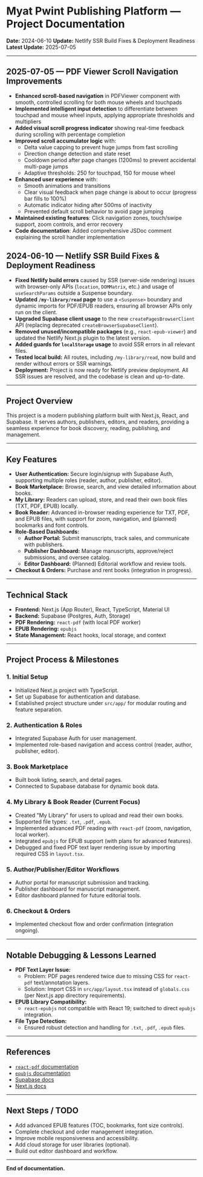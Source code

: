 # Myat Pwint Publishing Platform — Project Documentation

**Date:** 2024-06-10
**Update:** Netlify SSR Build Fixes & Deployment Readiness
**Latest Update:** 2025-07-05

---

## 2025-07-05 — PDF Viewer Scroll Navigation Improvements

- **Enhanced scroll-based navigation** in PDFViewer component with smooth, controlled scrolling for both mouse wheels and touchpads
- **Implemented intelligent input detection** to differentiate between touchpad and mouse wheel inputs, applying appropriate thresholds and multipliers
- **Added visual scroll progress indicator** showing real-time feedback during scrolling with percentage completion
- **Improved scroll accumulator logic** with:
  - Delta value capping to prevent huge jumps from fast scrolling
  - Direction change detection and state reset
  - Cooldown period after page changes (1200ms) to prevent accidental multi-page jumps
  - Adaptive thresholds: 250 for touchpad, 150 for mouse wheel
- **Enhanced user experience** with:
  - Smooth animations and transitions
  - Clear visual feedback when page change is about to occur (progress bar fills to 100%)
  - Automatic indicator hiding after 500ms of inactivity
  - Prevented default scroll behavior to avoid page jumping
- **Maintained existing features**: Click navigation zones, touch/swipe support, zoom controls, and error recovery
- **Code documentation**: Added comprehensive JSDoc comment explaining the scroll handler implementation

## 2024-06-10 — Netlify SSR Build Fixes & Deployment Readiness

- **Fixed Netlify build errors** caused by SSR (server-side rendering) issues with browser-only APIs (`location`, `DOMMatrix`, etc.) and usage of `useSearchParams` outside a Suspense boundary.
- **Updated `/my-library/read` page** to use a `<Suspense>` boundary and dynamic imports for PDF/EPUB readers, ensuring all browser APIs only run on the client.
- **Upgraded Supabase client usage** to the new `createPagesBrowserClient` API (replacing deprecated `createBrowserSupabaseClient`).
- **Removed unused/incompatible packages** (e.g., `react-epub-viewer`) and updated the Netlify Next.js plugin to the latest version.
- **Added guards for `localStorage` usage** to avoid SSR errors in all relevant files.
- **Tested local build:** All routes, including `/my-library/read`, now build and render without errors or SSR warnings.
- **Deployment:** Project is now ready for Netlify preview deployment. All SSR issues are resolved, and the codebase is clean and up-to-date.

---

## Project Overview
This project is a modern publishing platform built with Next.js, React, and Supabase. It serves authors, publishers, editors, and readers, providing a seamless experience for book discovery, reading, publishing, and management.

---

## Key Features
- **User Authentication:** Secure login/signup with Supabase Auth, supporting multiple roles (reader, author, publisher, editor).
- **Book Marketplace:** Browse, search, and view detailed information about books.
- **My Library:** Readers can upload, store, and read their own book files (TXT, PDF, EPUB) locally.
- **Book Reader:** Advanced in-browser reading experience for TXT, PDF, and EPUB files, with support for zoom, navigation, and (planned) bookmarks and font controls.
- **Role-Based Dashboards:**
  - **Author Portal:** Submit manuscripts, track sales, and communicate with publishers.
  - **Publisher Dashboard:** Manage manuscripts, approve/reject submissions, and oversee catalog.
  - **Editor Dashboard:** (Planned) Editorial workflow and review tools.
- **Checkout & Orders:** Purchase and rent books (integration in progress).

---

## Technical Stack
- **Frontend:** Next.js (App Router), React, TypeScript, Material UI
- **Backend:** Supabase (Postgres, Auth, Storage)
- **PDF Rendering:** `react-pdf` (with local PDF worker)
- **EPUB Rendering:** `epubjs`
- **State Management:** React hooks, local storage, and context

---

## Project Process & Milestones

### 1. Initial Setup
- Initialized Next.js project with TypeScript.
- Set up Supabase for authentication and database.
- Established project structure under `src/app/` for modular routing and feature separation.

### 2. Authentication & Roles
- Integrated Supabase Auth for user management.
- Implemented role-based navigation and access control (reader, author, publisher, editor).

### 3. Book Marketplace
- Built book listing, search, and detail pages.
- Connected to Supabase database for dynamic book data.

### 4. My Library & Book Reader (Current Focus)
- Created "My Library" for users to upload and read their own books.
- Supported file types: `.txt`, `.pdf`, `.epub`.
- Implemented advanced PDF reading with `react-pdf` (zoom, navigation, local worker).
- Integrated `epubjs` for EPUB support (with plans for advanced features).
- Debugged and fixed PDF text layer rendering issue by importing required CSS in `layout.tsx`.

### 5. Author/Publisher/Editor Workflows
- Author portal for manuscript submission and tracking.
- Publisher dashboard for manuscript management.
- Editor dashboard planned for future editorial tools.

### 6. Checkout & Orders
- Implemented checkout flow and order confirmation (integration ongoing).

---

## Notable Debugging & Lessons Learned
- **PDF Text Layer Issue:**
  - Problem: PDF pages rendered twice due to missing CSS for `react-pdf` text/annotation layers.
  - Solution: Import CSS in `src/app/layout.tsx` instead of `globals.css` (per Next.js app directory requirements).
- **EPUB Library Compatibility:**
  - `react-epubjs` not compatible with React 19; switched to direct `epubjs` integration.
- **File Type Detection:**
  - Ensured robust detection and handling for `.txt`, `.pdf`, `.epub` files.

---

## References
- [`react-pdf` documentation](https://github.com/wojtekmaj/react-pdf)
- [`epubjs` documentation](https://github.com/futurepress/epub.js/)
- [Supabase docs](https://supabase.com/docs)
- [Next.js docs](https://nextjs.org/docs)

---

## Next Steps / TODO
- Add advanced EPUB features (TOC, bookmarks, font size controls).
- Complete checkout and order management integration.
- Improve mobile responsiveness and accessibility.
- Add cloud storage for user libraries (optional).
- Build out editor dashboard and workflow.

---

**End of documentation.** 